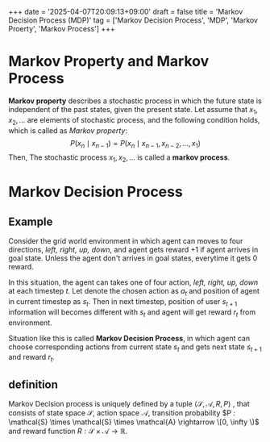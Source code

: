 +++
date = '2025-04-07T20:09:13+09:00'
draft = false
title = 'Markov Decision Process (MDP)'
tag = ['Markov Decision Process', 'MDP', 'Markov Proerty', 'Markov Process']
+++

# Markov Property and Markov Process
__Markov property__ describes a stochastic process in which the future state is independent of the past states, given the present state.
Let assume that $x_1, x_2, \dots$ are elements of stochastic process, and the following condition holds, which is called as _Markov property_:
$$
P(x_n \mid x_{n-1}) = P(x_n \mid x_{n-1}, x_{n-2}, \dots, x_1)
$$
Then, The stochastic process $x_1, x_2, \dots$ is called a __markov process__.

# Markov Decision Process
## Example
Consider the grid world environment in which agent can moves to four directions, $\textit{left, right, up, down}$, and agent gets reward $+1$ if agent arrives in goal state. Unless the agent don't arrives in goal states, everytime it gets $0$ reward.

In this situation, the agent can takes one of four action, $\textit{left, right, up, down}$ at each timestep $t$.
Let denote the chosen action as $a_t$ and position of agent in current timestep as $s_t$.
Then in next timestep, position of user $s_{t+1}$ information will becomes different with $s_t$ and agent will get reward $r_t$ from environment.

Situation like this is called **Markov Decision Process**, in which agent can choose corresponding actions from current state $s_t$ and gets next state $s_{t+1}$ and reward $r_t$.

## definition

Markov Decision process is uniquely defined by a tuple $\langle \mathcal{S}, \mathcal{A}, R, P \rangle$ , that consists of state space $\mathcal{S}$, action space $\mathcal{A}$, transition probability $P : \mathcal{S} \times \mathcal{S} \times \mathcal{A} \rightarrow \[0, \infty \)$ and reward function $R : \mathcal{S} \times \mathcal{A} \rightarrow \mathbb{R}$.

